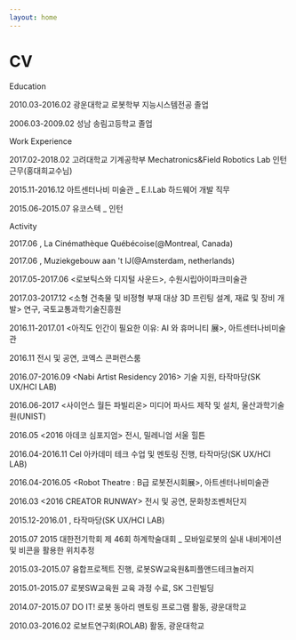 ```yaml
---
layout: home
---
```

# CV

Education

2010.03-2016.02	광운대학교 로봇학부 지능시스템전공 졸업

2006.03-2009.02	성남 송림고등학교 졸업

Work Experience

2017.02-2018.02	고려대학교 기계공학부 Mechatronics&Field Robotics Lab 인턴 근무(홍대희교수님)

2015.11-2016.12	아트센터나비 미술관 _ E.I.Lab 하드웨어 개발 직무

2015.06-2015.07	유코스텍 _ 인턴

Activity

2017.06	<ELEKTRA Festival>, La Cinémathèque Québécoise(@Montreal, Canada)

2017.06	<Holland Festival>, Muziekgebouw aan 't IJ(@Amsterdam, netherlands)

2017.05-2017.06     <로보틱스와 디지털 사운드>, 수원시립아이파크미술관

2017.03-2017.12    <소형 건축물 및 비정형 부재 대상 3D 프린팅 설계, 재료 및 장비 개발> 연구, 국토교통과학기술진흥원

2016.11-2017.01	<아직도 인간이 필요한 이유: AI 와 휴머니티 展>, 아트센터나비미술관

2016.11	<NEXT CONTENT CONFERENCE> 전시 및 공연, 코엑스 콘퍼런스룸

2016.07-2016.09	<Nabi Artist Residency 2016> 기술 지원, 타작마당(SK UX/HCI LAB)

2016.06-2017	<사이언스 월든 파빌리온> 미디어 파사드 제작 및 설치, 울산과학기술원(UNIST)

2016.05	<2016 아데코 심포지엄> 전시, 밀레니엄 서울 힐튼

2016.04-2016.11	Cel 아카데미 테크 수업 및 멘토링 진행, 타작마당(SK UX/HCI LAB)

2016.04-2016.05	<Robot Theatre : B급 로봇전시회展>, 아트센터나비미술관

2016.03	<2016 CREATOR RUNWAY> 전시 및 공연, 문화창조벤처단지

2015.12-2016.01	<ROBOT PARTY>, 타작마당(SK UX/HCI LAB)

2015.07	2015 대한전기학회 제 46회 하계학술대회 _ 모바일로봇의 실내 내비게이션 및 비콘을 활용한 위치추정

2015.03-2015.07	융합프로젝트 진행, 로봇SW교육원&피플앤드테크놀러지

2015.01-2015.07	로봇SW교육원 교육 과정 수료, SK 그린빌딩

2014.07-2015.07	DO IT! 로봇 동아리 멘토링 프로그램 활동, 광운대학교

2010.03-2016.02	로보트연구회(ROLAB) 활동, 광운대학교
